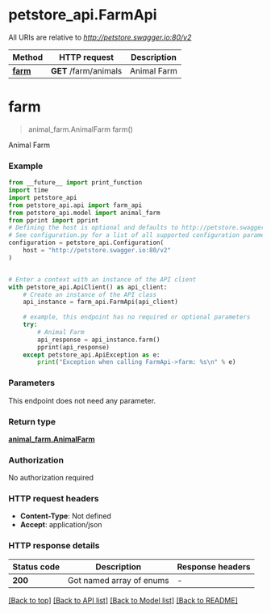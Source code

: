 # petstore_api.FarmApi

All URIs are relative to *http://petstore.swagger.io:80/v2*

Method | HTTP request | Description
------------- | ------------- | -------------
[**farm**](FarmApi.md#farm) | **GET** /farm/animals | Animal Farm


# **farm**
> animal_farm.AnimalFarm farm()

Animal Farm

### Example

```python
from __future__ import print_function
import time
import petstore_api
from petstore_api.api import farm_api
from petstore_api.model import animal_farm
from pprint import pprint
# Defining the host is optional and defaults to http://petstore.swagger.io:80/v2
# See configuration.py for a list of all supported configuration parameters.
configuration = petstore_api.Configuration(
    host = "http://petstore.swagger.io:80/v2"
)


# Enter a context with an instance of the API client
with petstore_api.ApiClient() as api_client:
    # Create an instance of the API class
    api_instance = farm_api.FarmApi(api_client)
    
    # example, this endpoint has no required or optional parameters
    try:
        # Animal Farm
        api_response = api_instance.farm()
        pprint(api_response)
    except petstore_api.ApiException as e:
        print("Exception when calling FarmApi->farm: %s\n" % e)
```

### Parameters
This endpoint does not need any parameter.

### Return type

[**animal_farm.AnimalFarm**](AnimalFarm.md)

### Authorization

No authorization required

### HTTP request headers

 - **Content-Type**: Not defined
 - **Accept**: application/json

### HTTP response details
| Status code | Description | Response headers |
|-------------|-------------|------------------|
**200** | Got named array of enums |  -  |

[[Back to top]](#) [[Back to API list]](../README.md#documentation-for-api-endpoints) [[Back to Model list]](../README.md#documentation-for-models) [[Back to README]](../README.md)

